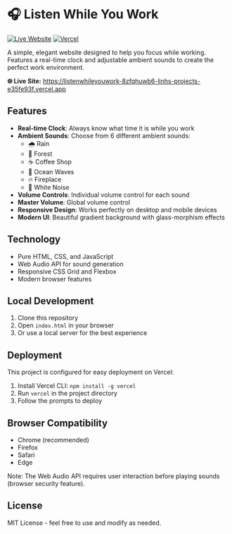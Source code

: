 # 🎧 Listen While You Work

[![Live Website](https://img.shields.io/badge/Live-Website-brightgreen?style=for-the-badge)](https://listenwhileyouwork-8zfqhuwb6-linhs-projects-e35fe93f.vercel.app)
[![Vercel](https://img.shields.io/badge/Deployed%20on-Vercel-black?style=for-the-badge&logo=vercel)](https://vercel.com)

A simple, elegant website designed to help you focus while working. Features a real-time clock and adjustable ambient sounds to create the perfect work environment.

**🌐 Live Site:** https://listenwhileyouwork-8zfqhuwb6-linhs-projects-e35fe93f.vercel.app

## Features

- **Real-time Clock**: Always know what time it is while you work
- **Ambient Sounds**: Choose from 6 different ambient sounds:
  - 🌧️ Rain
  - 🌲 Forest
  - ☕ Coffee Shop
  - 🌊 Ocean Waves
  - 🔥 Fireplace
  - 🎵 White Noise
- **Volume Controls**: Individual volume control for each sound
- **Master Volume**: Global volume control
- **Responsive Design**: Works perfectly on desktop and mobile devices
- **Modern UI**: Beautiful gradient background with glass-morphism effects

## Technology

- Pure HTML, CSS, and JavaScript
- Web Audio API for sound generation
- Responsive CSS Grid and Flexbox
- Modern browser features

## Local Development

1. Clone this repository
2. Open `index.html` in your browser
3. Or use a local server for the best experience

## Deployment

This project is configured for easy deployment on Vercel:

1. Install Vercel CLI: `npm install -g vercel`
2. Run `vercel` in the project directory
3. Follow the prompts to deploy

## Browser Compatibility

- Chrome (recommended)
- Firefox
- Safari
- Edge

Note: The Web Audio API requires user interaction before playing sounds (browser security feature).

## License

MIT License - feel free to use and modify as needed.
